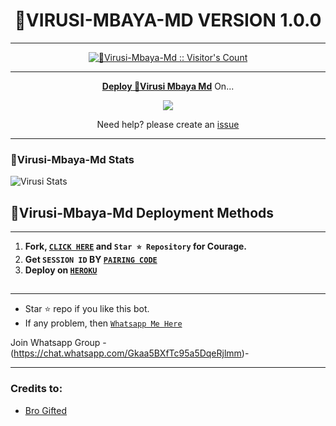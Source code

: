 <h1 align="center"> 🦠VIRUSI-MBAYA-MD VERSION 1.0.0  </h1>
<p align="center">  

***
 <a aria-label="🦠Virusi-Mbaya-Md is free to use" href="https://github.com/Vurusian/Virusi-Mbaya-Md" target="_blank">

</p>
<p align="center"><img src="https://profile-counter.glitch.me/{Vurusian}/count.svg" alt="🦠Virusi-Mbaya-Md :: Visitor's Count" /></p>

---

<p align="center">
  <a href="https://github.com/Vurusian/Virusi-Mbaya-Md"><b>Deploy 🦠Virusi Mbaya Md</b></a> On...
</p>

<p align="center">
  <a href="https://dashboard.heroku.com/new?template=https://github.com/Vurusian/Virusi-Mbaya-Md"><img src="https://img.shields.io/badge/heroku-9d7acc?style=for-the-badge&logo=heroku&logoColor=430098"></a>

<p align="center">Need help? please create an <a href="https://github.com/Vurusian/Virusi-Mbaya-Md/issues">issue</a></p>

---

 <h3>🦠Virusi-Mbaya-Md Stats</h3>

![Virusi Stats](https://github-readme-stats.vercel.app/api/pin/?username=Vurusian&repo=Virusi-Mbaya-Md&show_owner=true&theme=dark)


    
   
## 🦠Virusi-Mbaya-Md Deployment Methods
---
1.  **Fork, [`CLICK HERE`](https://github.com/Vurusian/Virusi-Mbaya-Md/fork) and `Star ⭐ Repository` for Courage.**
2.  **Get `SESSION ID` BY [`PAIRING CODE`](https://aipa8r-d17ef6ddb463.herokuapp.com/pair)**
3. **Deploy on [`HEROKU`](https://dashboard.heroku.com/new?template=https://github.com/Vurusian/Virusi-Mbaya-Md)**
##
---


- Star ⭐ repo if you like this bot.
- If any problem, then [`Whatsapp Me Here`](https://wa.me/254748721079)
  
Join Whatsapp Group -(https://chat.whatsapp.com/Gkaa5BXfTc95a5DqeRjlmm)-
_____________________
### Credits to:
- [Bro Gifted](https://github.com/mouricedevs)
